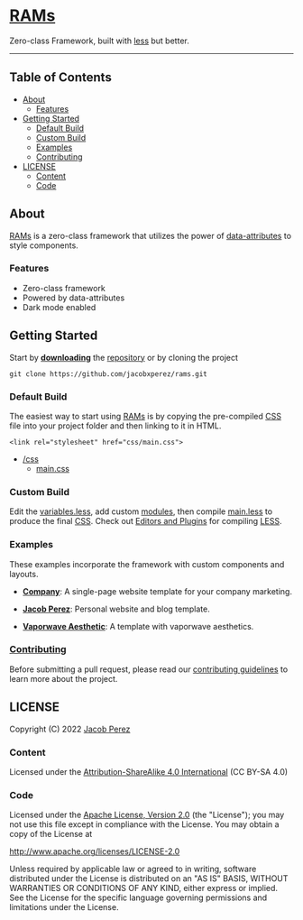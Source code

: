 # [RAMs](https://jacobxperez.github.io/rams/)

Zero-class Framework, built with [less](http://lesscss.org/) but better.

---

## Table of Contents

* [About](#about)
    * [Features](#features)
* [Getting Started](#getting-started)
    * [Default Build](#default-build)
    * [Custom Build](#custom-build)
    * [Examples](#examples)
    * [Contributing](#contributing)
* [LICENSE](#license)
    * [Content](#content)
    * [Code](#code)

## About

[RAMs](https://jacobxperez.github.io/rams/) is a zero-class framework that
utilizes the power of [data-attributes](https://developer.mozilla.org/en-US/docs/Learn/HTML/Howto/Use_data_attributes)
to style components. 

### Features

* Zero-class framework
* Powered by data-attributes
* Dark mode enabled

## Getting Started

Start by **[downloading](https://github.com/jacobxperez/rams/archive/master.zip)** the
[repository](https://github.com/jacobxperez/rams) or by cloning the project

    git clone https://github.com/jacobxperez/rams.git

### Default Build

The easiest way to start using [RAMs](https://jacobxperez.github.io/rams/) is by
copying the pre-compiled [CSS](https://github.com/jacobxperez/rams/blob/master/css/main.css)
file into your project folder and then linking to it in HTML.

    <link rel="stylesheet" href="css/main.css">

* [/css](https://github.com/jacobxperez/rams/tree/master/css/less)
    * [main.css](https://github.com/jacobxperez/rams/blob/master/css/main.css)

### Custom Build

Edit the [variables.less](https://github.com/jacobxperez/rams/blob/master/css/themes/variables.less),
add custom [modules](https://github.com/jacobxperez/rams/tree/master/css/modules),
then compile [main.less](https://github.com/jacobxperez/rams/blob/master/css/themes/main/main.less)
to produce the final [CSS](https://github.com/jacobxperez/rams/blob/master/css/main.css).
Check out [Editors and Plugins](http://lesscss.org/tools/#editors-and-plugins)
for compiling [LESS](http://lesscss.org/).

### Examples

These examples incorporate the framework with custom components and layouts.

* **[Company](https://github.com/jacobxperez/company)**:
A single-page website template for your company marketing.

* **[Jacob Perez](https://github.com/jacobxperez/blog)**:
Personal website and blog template.

* **[Vaporwave Aesthetic](https://github.com/jacobxperez/vaporwave-aesthetic)**:
A template with vaporwave aesthetics.

### [Contributing](https://github.com/jacobxperez/rams/blob/master/CONTRIBUTING.md)

Before submitting a pull request, please read our [contributing guidelines](https://github.com/jacobxperez/rams/blob/master/CONTRIBUTING.md)
to learn more about the project.

## LICENSE

Copyright (C) 2022 [Jacob Perez](https://github.com/jacobxperez)

### Content

Licensed under the [Attribution-ShareAlike 4.0 International](https://creativecommons.org/licenses/by-sa/4.0/) (CC BY-SA 4.0) 

### Code

Licensed under the [Apache License, Version 2.0](http://www.apache.org/licenses/LICENSE-2.0) (the "License");
you may not use this file except in compliance with the License.
You may obtain a copy of the License at

http://www.apache.org/licenses/LICENSE-2.0

Unless required by applicable law or agreed to in writing, software
distributed under the License is distributed on an "AS IS" BASIS,
WITHOUT WARRANTIES OR CONDITIONS OF ANY KIND, either express or implied.
See the License for the specific language governing permissions and
limitations under the License.
